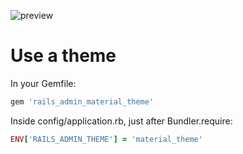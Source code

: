 
![preview](http://i.imgur.com/5HdilVP.png)

# Use a theme

In your Gemfile:

```ruby
gem 'rails_admin_material_theme'
```

Inside config/application.rb, just after Bundler.require:

```ruby
ENV['RAILS_ADMIN_THEME'] = 'material_theme'
```